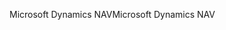 <span data-ttu-id="f3e5a-101">Microsoft Dynamics NAV</span><span class="sxs-lookup"><span data-stu-id="f3e5a-101">Microsoft Dynamics NAV</span></span>